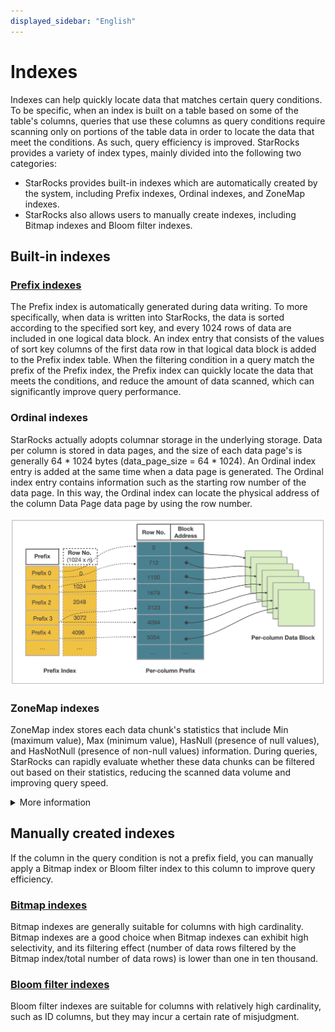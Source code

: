 ```yaml
---
displayed_sidebar: "English"
---
```


# Indexes

Indexes can help quickly locate data that matches certain query conditions. To be specific, when an index is built on a table based on some of the table's columns, queries that use these columns as query conditions require scanning only on portions of the table data in order to locate the data that meet the conditions. As such, query efficiency is improved. StarRocks provides a variety of index types, mainly divided into the following two categories:

- StarRocks provides built-in indexes which are automatically created by the system, including Prefix indexes, Ordinal indexes, and ZoneMap indexes.
- StarRocks also allows users to manually create indexes, including Bitmap indexes and Bloom filter indexes.

## Built-in indexes

### [Prefix indexes](./Prefix_index_sort_key.md)

The Prefix index is automatically generated during data writing. To more specifically, when data is written into StarRocks, the data is sorted according to the specified sort key, and every 1024 rows of data are included in one logical data block. An index entry that consists of the values of sort key columns of the first data row in that logical data block is added to the Prefix index table. When the filtering condition in a query match the prefix of the Prefix index, the Prefix index can quickly locate the data that meets the conditions, and reduce the amount of data scanned, which can significantly improve query performance.

### Ordinal indexes

StarRocks actually adopts columnar storage in the underlying storage. Data per column is stored in data pages, and the size of each data page's is generally 64 * 1024 bytes (data_page_size = 64 * 1024). An Ordinal index entry is added at the same time when a data page is generated. The Ordinal index entry contains information such as the starting row number of the data page. In this way, the Ordinal index can locate the physical address of the column Data Page data page by using the row number.

![img](../../assets/3.1-2.png)

### ZoneMap indexes

ZoneMap index stores each data chunk's statistics that include Min (maximum value), Max (minimum value), HasNull (presence of null values), and HasNotNull (presence of non-null values) information. During queries, StarRocks can rapidly evaluate whether these data chunks can be filtered out based on their statistics, reducing the scanned data volume and improving query speed.

<details>

<summary> More information</summary>

Each data chunk can be a segment, or a data page of a column. So correspondingly, two types of ZoneMap indexes exist: one storing statistics for each Segment and the other for each data page of a column.

</details>

## Manually created indexes

If the column in the query condition is not a prefix field, you can manually apply a Bitmap index or Bloom filter index to this column to improve query efficiency.

### [Bitmap indexes](./Bitmap_index.md)

Bitmap indexes are generally suitable for columns with high cardinality. Bitmap indexes are a good choice when Bitmap indexes can exhibit high selectivity, and its filtering effect (number of data rows filtered by the Bitmap index/total number of data rows) is lower than one in ten thousand.

### [Bloom filter indexes](./Bloomfilter_index.md)

Bloom filter indexes are suitable for columns with relatively high cardinality, such as ID columns, but they may incur a certain rate of misjudgment.
